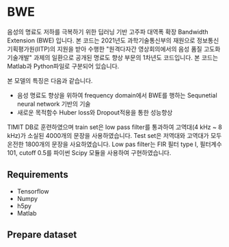 # BWE
음성의 명료도 저하를 극복하기 위한 딥러닝 기반 고주파 대역폭 확장 Bandwidth Extension (BWE) 입니다. 본 코드는 2021년도 과학기술통신부의 재원으로 정보통신기획평가원(IITP)의 지원을 받아 수행한 "원격다자간 영상회의에서의 음성 품질 고도화 기술개발" 과제의 일환으로 공개된 명료도 향상 부문의 1차년도 코드입니다. 본 코드는 Matlab과 Python파일로 구분되어 있습니다.

본 모델의 특징은 다음과 같습니다.
* 음성 명료도 향상을 위하여 frequency domain에서 BWE를 행하는 Sequnetial neural network 기반의 기술
* 새로운 목적함수 Huber loss와 Dropout적용을 통한 성능향상

TIMIT DB로 훈련하였으며 train set은 low pass filter를 통과하여 고역대(4 kHz ~ 8 kHz)가 소실된 4000개의 문장을 사용하였습니다. Test set은 저역대와 고역대가 모두 온전한 1800개의 문장을 사요하였습니다. Low pas filter는 FIR 필터 type I, 필터계수 101, cutoff 0.5를 파이썬 Scipy 모듈을 사용하여 구현하였습니다.

## Requirements
* Tensorflow
* Numpy
* h5py
* Matlab

## Prepare dataset

